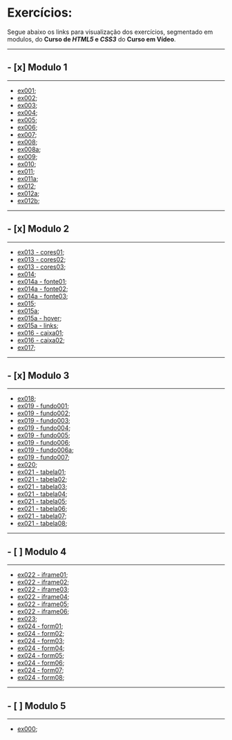 # Exercícios:

Segue abaixo os links para visualização dos exercícios, segmentado em modulos, do **Curso de _HTML5_ e _CSS3_** do **Curso em Vídeo**.

---
## - [x] Modulo 1
---

* [ex001](https://joshuaoliveira123.github.io/html-css/exercícios/ex001);
* [ex002](https://joshuaoliveira123.github.io/html-css/exercícios/ex002);
* [ex003](https://joshuaoliveira123.github.io/html-css/exercícios/ex003);
* [ex004](https://joshuaoliveira123.github.io/html-css/exercícios/ex004);
* [ex005](https://joshuaoliveira123.github.io/html-css/exercícios/ex005);
* [ex006](https://joshuaoliveira123.github.io/html-css/exercícios/ex006);
* [ex007](https://joshuaoliveira123.github.io/html-css/exercícios/ex007);
* [ex008](https://joshuaoliveira123.github.io/html-css/exercícios/ex008);
* [ex008a](https://joshuaoliveira123.github.io/html-css/exercícios/ex008a);
* [ex009](https://joshuaoliveira123.github.io/html-css/exercícios/ex009);
* [ex010](https://joshuaoliveira123.github.io/html-css/exercícios/ex010);
* [ex011](https://joshuaoliveira123.github.io/html-css/exercícios/ex011);
* [ex011a](https://joshuaoliveira123.github.io/html-css/exercícios/ex011a);
* [ex012](https://joshuaoliveira123.github.io/html-css/exercícios/ex012);
* [ex012a](https://joshuaoliveira123.github.io/html-css/exercícios/ex012a);
* [ex012b](https://joshuaoliveira123.github.io/html-css/exercícios/ex012b);

---
## - [x] Modulo 2
---

* [ex013 - cores01](https://joshuaoliveira123.github.io/html-css/exercícios/ex013/cores01.html);
* [ex013 - cores02](https://joshuaoliveira123.github.io/html-css/exercícios/ex013/cores01.html);
* [ex013 - cores03](https://joshuaoliveira123.github.io/html-css/exercícios/ex013/cores01.html);
* [ex014](https://joshuaoliveira123.github.io/html-css/exercícios/ex014);
* [ex014a - fonte01](https://joshuaoliveira123.github.io/html-css/exercícios/ex014a/fonte01.html);
* [ex014a - fonte02](https://joshuaoliveira123.github.io/html-css/exercícios/ex014a/fonte02.html);
* [ex014a - fonte03](https://joshuaoliveira123.github.io/html-css/exercícios/ex014a/fonte03.html);
* [ex015](https://joshuaoliveira123.github.io/html-css/exercícios/ex015/seletor01.html);
* [ex015a](https://joshuaoliveira123.github.io/html-css/exercícios/ex015a);
* [ex015a - hover](https://joshuaoliveira123.github.io/html-css/exercícios/ex015a/hover.html);
* [ex015a - links](https://joshuaoliveira123.github.io/html-css/exercícios/ex015a/links.html);
* [ex016 - caixa01](https://joshuaoliveira123.github.io/html-css/exercícios/ex016/caixa01.html);
* [ex016 - caixa02](https://joshuaoliveira123.github.io/html-css/exercícios/ex016/caixa02.html);
* [ex017](https://github.com/joshuaoliveira123/html-css/blob/main/exerc%C3%ADcios/ex017/mini-projeto.txt);

---
## - [x] Modulo 3
---
* [ex018](https://github.com/joshuaoliveira123/html-css/blob/main/exerc%C3%ADcios/ex018/git-github.txt);
* [ex019 - fundo001](https://joshuaoliveira123.github.io/html-css/exercícios/ex019/fundo001.html);
* [ex019 - fundo002](https://joshuaoliveira123.github.io/html-css/exercícios/ex019/fundo002.html);
* [ex019 - fundo003](https://joshuaoliveira123.github.io/html-css/exercícios/ex019/fundo003.html);
* [ex019 - fundo004](https://joshuaoliveira123.github.io/html-css/exercícios/ex019/fundo004.html);
* [ex019 - fundo005](https://joshuaoliveira123.github.io/html-css/exercícios/ex019/fundo005.html);
* [ex019 - fundo006](https://joshuaoliveira123.github.io/html-css/exercícios/ex019/fundo006.html);
* [ex019 - fundo006a](https://joshuaoliveira123.github.io/html-css/exercícios/ex019/fundo006a.html);
* [ex019 - fundo007](https://joshuaoliveira123.github.io/html-css/exercícios/ex019/fundo007.html);
* [ex020](https://github.com/joshuaoliveira123/html-css/blob/main/exerc%C3%ADcios/ex020/projeto-cordel.txt);
* [ex021 - tabela01](https://joshuaoliveira123.github.io/html-css/exercícios/ex021/tabela01.html);
* [ex021 - tabela02](https://joshuaoliveira123.github.io/html-css/exercícios/ex021/tabela02.html);
* [ex021 - tabela03](https://joshuaoliveira123.github.io/html-css/exercícios/ex021/tabela03.html);
* [ex021 - tabela04](https://joshuaoliveira123.github.io/html-css/exercícios/ex021/tabela04.html);
* [ex021 - tabela05](https://joshuaoliveira123.github.io/html-css/exercícios/ex021/tabela05.html);
* [ex021 - tabela06](https://joshuaoliveira123.github.io/html-css/exercícios/ex021/tabela06.html);
* [ex021 - tabela07](https://joshuaoliveira123.github.io/html-css/exercícios/ex021/tabela07.html);
* [ex021 - tabela08](https://joshuaoliveira123.github.io/html-css/exercícios/ex021/tabela08.html);

---
## - [ ] Modulo 4
---

* [ex022 - iframe01](https://joshuaoliveira123.github.io/html-css/exercícios/ex022/iframe01.html);
* [ex022 - iframe02](https://joshuaoliveira123.github.io/html-css/exercícios/ex022/iframe02.html);
* [ex022 - iframe03](https://joshuaoliveira123.github.io/html-css/exercícios/ex022/iframe03.html);
* [ex022 - iframe04](https://joshuaoliveira123.github.io/html-css/exercícios/ex022/iframe04.html);
* [ex022 - iframe05](https://joshuaoliveira123.github.io/html-css/exercícios/ex022/iframe05.html);
* [ex022 - iframe06](https://joshuaoliveira123.github.io/html-css/exercícios/ex022/iframe06.html);
* [ex023](https://joshuaoliveira123.github.io/html-css/exercícios/ex023/d014.txt);
* [ex024 - form01](https://joshuaoliveira123.github.io/html-css/exercícios/ex024/form01.html);
* [ex024 - form02](https://joshuaoliveira123.github.io/html-css/exercícios/ex024/form02.html);
* [ex024 - form03](https://joshuaoliveira123.github.io/html-css/exercícios/ex024/form03.html);
* [ex024 - form04](https://joshuaoliveira123.github.io/html-css/exercícios/ex024/form04.html);
* [ex024 - form05](https://joshuaoliveira123.github.io/html-css/exercícios/ex024/form05.html);
* [ex024 - form06](https://joshuaoliveira123.github.io/html-css/exercícios/ex024/form06.html);
* [ex024 - form07](https://joshuaoliveira123.github.io/html-css/exercícios/ex024/form07.html);
* [ex024 - form08](https://joshuaoliveira123.github.io/html-css/exercícios/ex024/form08.html);
---
## - [ ] Modulo 5
---

* [ex000](https://joshuaoliveira123.github.io/);